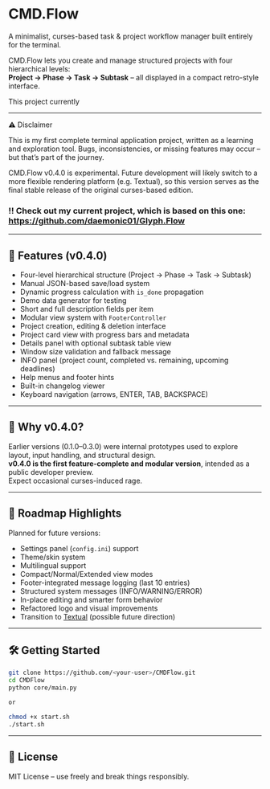 # CMD.Flow

A minimalist, curses-based task & project workflow manager built entirely for the terminal.

CMD.Flow lets you create and manage structured projects with four hierarchical levels:  
**Project → Phase → Task → Subtask** – all displayed in a compact retro-style interface.

This project currently 

---

⚠️ Disclaimer

This is my first complete terminal application project, written as a learning and exploration tool.
Bugs, inconsistencies, or missing features may occur – but that’s part of the journey.

CMD.Flow v0.4.0 is experimental.
Future development will likely switch to a more flexible rendering platform (e.g. Textual),
so this version serves as the final stable release of the original curses-based edition.

### ‼️ **Check out my current project, which is based on this one:** https://github.com/daemonic01/Glyph.Flow

---

## 🔧 Features (v0.4.0)

- Four-level hierarchical structure (Project → Phase → Task → Subtask)
- Manual JSON-based save/load system
- Dynamic progress calculation with `is_done` propagation
- Demo data generator for testing
- Short and full description fields per item
- Modular view system with `FooterController`
- Project creation, editing & deletion interface
- Project card view with progress bars and metadata
- Details panel with optional subtask table view
- Window size validation and fallback message
- INFO panel (project count, completed vs. remaining, upcoming deadlines)
- Help menus and footer hints
- Built-in changelog viewer
- Keyboard navigation (arrows, ENTER, TAB, BACKSPACE)

---

## 📖 Why v0.4.0?

Earlier versions (0.1.0–0.3.0) were internal prototypes used to explore layout, input handling, and structural design.  
**v0.4.0 is the first feature-complete and modular version**, intended as a public developer preview.  
Expect occasional curses-induced rage.

---

## 🚀 Roadmap Highlights

Planned for future versions:

- Settings panel (`config.ini`) support
- Theme/skin system
- Multilingual support
- Compact/Normal/Extended view modes
- Footer-integrated message logging (last 10 entries)
- Structured system messages (INFO/WARNING/ERROR)
- In-place editing and smarter form behavior
- Refactored logo and visual improvements
- Transition to [Textual](https://textual.textualize.io/) (possible future direction)

---

## 🛠️ Getting Started

```bash
git clone https://github.com/<your-user>/CMDFlow.git
cd CMDFlow
python core/main.py

or

chmod +x start.sh
./start.sh

 ```


---

## 📄 License

MIT License – use freely and break things responsibly.
